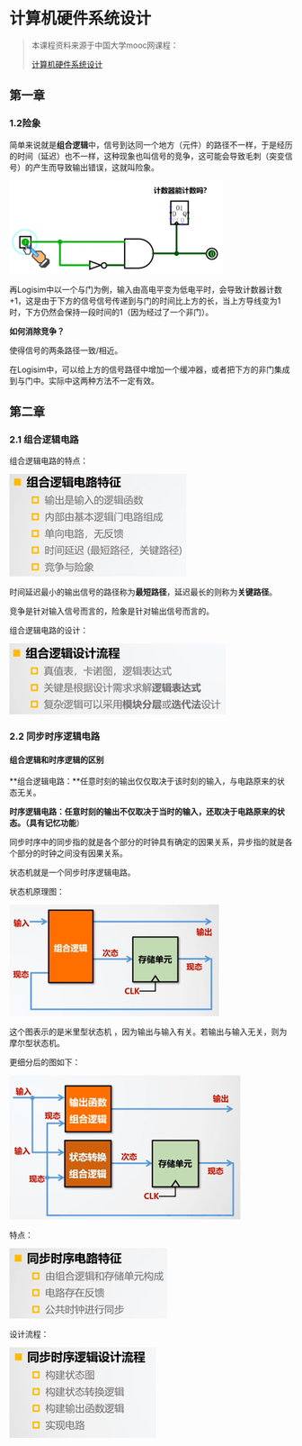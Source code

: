 # 计算机硬件系统设计

> 本课程资料来源于中国大学mooc网课程：
>
> [计算机硬件系统设计](https://www.icourse163.org/course/HUST-1205809816)

## 第一章



### 1.2险象

简单来说就是**组合逻辑**中，信号到达同一个地方（元件）的路径不一样，于是经历的时间（延迟）也不一样，这种现象也叫信号的竞争，这可能会导致毛刺（突变信号）的产生而导致输出错误，这就叫险象。

<img src="计算机硬件系统设计.assets/image-20200801202534262.png" alt="image-20200801202534262" style="zoom: 50%;" />

再Logisim中以一个与门为例，输入由高电平变为低电平时，会导致计数器计数+1，这是由于下方的信号信号传递到与门的时间比上方的长，当上方导线变为1时，下方仍然会保持一段时间的1（因为经过了一个非门）。

**如何消除竞争？**

使得信号的两条路径一致/相近。

在Logisim中，可以给上方的信号路径中增加一个缓冲器，或者把下方的非门集成到与门中。实际中这两种方法不一定有效。





## 第二章 

### 2.1 组合逻辑电路



组合逻辑电路的特点：

<img src="计算机硬件系统设计.assets/image-20200807213137335.png" alt="image-20200807213137335" style="zoom: 50%;" />

时间延迟最小的输出信号的路径称为**最短路径**，延迟最长的则称为**关键路径**。

竞争是针对输入信号而言的，险象是针对输出信号而言的。



组合逻辑电路的设计：

<img src="计算机硬件系统设计.assets/image-20200807213648665.png" alt="image-20200807213648665" style="zoom:50%;" />



### 2.2 同步时序逻辑电路

#### 组合逻辑和时序逻辑的区别

**组合逻辑电路：**任意时刻的输出仅仅取决于该时刻的输入，与电路原来的状态无关。

**时序逻辑电路：**任意时刻的输出不仅取决于当时的输入，还取决于电路原来的状态。（具有**记忆功能**）

同步时序中的同步指的就是各个部分的时钟具有确定的因果关系，异步指的就是各个部分的时钟之间没有因果关系。

状态机就是一个同步时序逻辑电路。

状态机原理图：

<img src="计算机硬件系统设计.assets/image-20200808182907239.png" alt="image-20200808182907239" style="zoom:50%;" />

这个图表示的是米里型状态机 ，因为输出与输入有关。若输出与输入无关，则为摩尔型状态机。

更细分后的图如下：

<img src="计算机硬件系统设计.assets/image-20200808180931845.png" alt="image-20200808180931845" style="zoom:50%;" />

特点：

<img src="计算机硬件系统设计.assets/image-20200808180845139.png" alt="image-20200808180845139" style="zoom: 50%;" />

设计流程：

<img src="计算机硬件系统设计.assets/image-20200808180910207.png" alt="image-20200808180910207" style="zoom:50%;" />